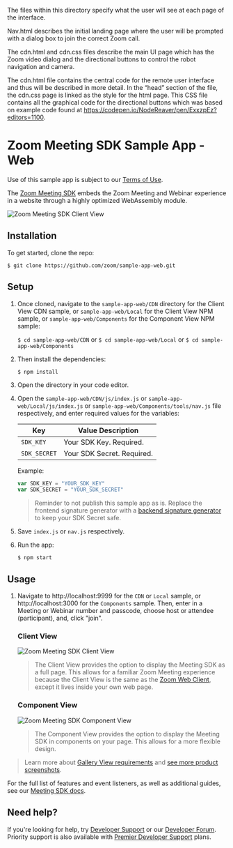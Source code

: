 The files within this directory specify what the user will see at each page of the interface.

Nav.html describes the initial landing page where the user will be prompted with a dialog box to join the correct Zoom call. 

The cdn.html and cdn.css files describe the main UI page which has the Zoom video dialog and the directional buttons to control the robot navigation and camera.

The cdn.html file contains the central code for the remote user interface and thus will be 
described in more detail. In the “head” section of the file, the cdn.css page is linked as the style for the  html page. This CSS file contains all the graphical code for the directional buttons which was based on example code found at https://codepen.io/NodeReaver/pen/ExxzpEz?editors=1100. 

# Zoom Meeting SDK Sample App - Web

Use of this sample app is subject to our [Terms of Use](https://zoom.us/docs/en-us/zoom_api_license_and_tou.html).

The [Zoom Meeting SDK](https://marketplace.zoom.us/docs/sdk/native-sdks/web) embeds the Zoom Meeting and Webinar experience in a website through a highly optimized WebAssembly module.

![Zoom Meeting SDK Client View](https://marketplace.zoom.us/docs/images/sdk/msdk-web-client-view.gif)

## Installation

To get started, clone the repo:

`$ git clone https://github.com/zoom/sample-app-web.git`

## Setup

1. Once cloned, navigate to the `sample-app-web/CDN` directory for the Client View CDN sample, or `sample-app-web/Local` for the Client View NPM sample, or `sample-app-web/Components` for the Component View NPM sample:

   `$ cd sample-app-web/CDN` or `$ cd sample-app-web/Local` or `$ cd sample-app-web/Components`

1. Then install the dependencies:

   `$ npm install`

1. Open the directory in your code editor.

1. Open the `sample-app-web/CDN/js/index.js` or `sample-app-web/Local/js/index.js` or `sample-app-web/Components/tools/nav.js` file respectively, and enter required values for the variables:

   | Key                   | Value Description |
   | -----------------------|-------------|
   | `SDK_KEY`     | Your SDK Key. Required. |
   | `SDK_SECRET`  | Your SDK Secret. Required. |

   Example:

   ```js
   var SDK_KEY = "YOUR_SDK_KEY"
   var SDK_SECRET = "YOUR_SDK_SECRET"
   ```

   > Reminder to not publish this sample app as is. Replace the frontend signature generator with a [backend signature generator](https://marketplace.zoom.us/docs/sdk/native-sdks/auth#generate-the-sdk-jwt) to keep your SDK Secret safe.

1. Save `index.js` or `nav.js` respectively.

1. Run the app:

   `$ npm start`

## Usage

1. Navigate to http://localhost:9999 for the `CDN` or
`Local` sample, or http://localhost:3000 for the `Components` sample. Then, enter in a Meeting or Webinar number and passcode, choose host or attendee (participant), and, click "join".

   ### Client View
   
   ![Zoom Meeting SDK Client View](https://zoom.github.io/meetingsdk-web-sample/img/msdk-web-client-view.gif)

   > The Client View provides the option to display the Meeting SDK as a full page. This allows for a familiar Zoom Meeting experience because the Client View is the same as the [Zoom Web Client](https://support.zoom.us/hc/en-us/articles/214629443-Zoom-Web-Client), except it lives inside your own web page.

   ### Component View

   ![Zoom Meeting SDK Component View](https://zoom.github.io/meetingsdk-web-sample/img/msdk-web-component-view.gif)

   > The Component View provides the option to display the Meeting SDK in components on your page. This allows for a more flexible design.

> Learn more about [Gallery View requirements](https://marketplace.zoom.us/docs/sdk/overview/improve-performance) and [see more product screenshots](https://marketplace.zoom.us/docs/sdk/overview/websdk-gallery-view/#how-views-look-with-and-without-sharedarraybuffer).

For the full list of features and event listeners, as well as additional guides, see our [Meeting SDK docs](https://marketplace.zoom.us/docs/sdk/native-sdks/web).

## Need help?

If you're looking for help, try [Developer Support](https://devsupport.zoom.us) or our [Developer Forum](https://devforum.zoom.us). Priority support is also available with [Premier Developer Support](https://zoom.us/docs/en-us/developer-support-plans.html) plans.
